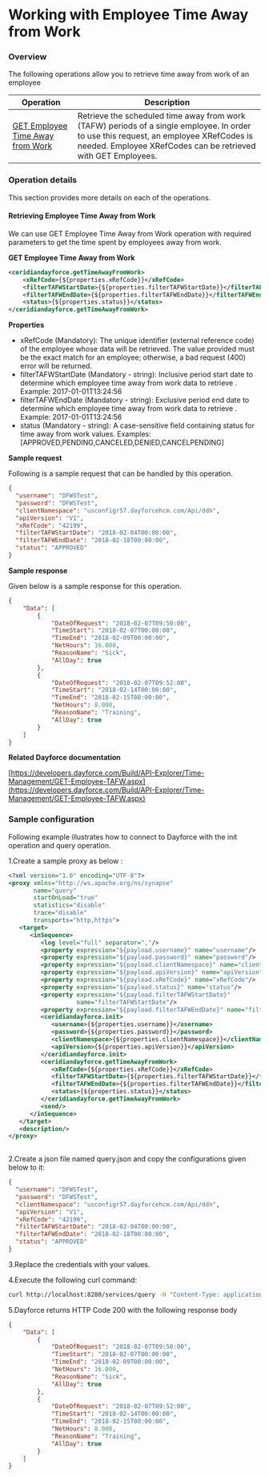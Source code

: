 # Working with Employee Time Away from Work

### Overview 

The following operations allow you to retrieve time away from work of an employee

| Operation | Description |
| ------------- |-------------|
|[GET Employee Time Away from Work](#retrieving-employee-time-away-from-work)| Retrieve the scheduled time away from work (TAFW) periods of a single employee. In order to use this request, an employee XRefCodes is needed. Employee XRefCodes can be retrieved with GET Employees. |

### Operation details

This section provides more details on each of the operations.

#### Retrieving Employee Time Away from Work
We can use GET Employee Time Away from Work operation with required parameters to get the time spent by employees away from work.

**GET Employee Time Away from Work**
```xml
<ceridiandayforce.getTimeAwayFromWork>
    <xRefCode>{${properties.xRefCode}}</xRefCode>
    <filterTAFWStartDate>{${properties.filterTAFWStartDate}}</filterTAFWStartDate>
    <filterTAFWEndDate>{${properties.filterTAFWEndDate}}</filterTAFWEndDate>
    <status>{${properties.status}}</status>
</ceridiandayforce.getTimeAwayFromWork>
```

**Properties**

* xRefCode (Mandatory): The unique identifier (external reference code) of the employee whose data will be retrieved. The value provided must be the exact match for an employee; otherwise, a bad request (400) error will be returned.
* filterTAFWStartDate (Mandatory - string): Inclusive period start date to determine which employee time away from work data to retrieve . Example: 2017-01-01T13:24:56
* filterTAFWEndDate (Mandatory - string): Exclusive period end date to determine which employee time away from work data to retrieve . Example: 2017-01-01T13:24:56
* status (Mandatory - string): A case-sensitive field containing status for time away from work values. Examples: [APPROVED,PENDING,CANCELED,DENIED,CANCELPENDING]

**Sample request**

Following is a sample request that can be handled by this operation.

```json
{
  "username": "DFWSTest",
  "password": "DFWSTest",
  "clientNamespace": "usconfigr57.dayforcehcm.com/Api/ddn",
  "apiVersion": "V1",
  "xRefCode": "42199",
  "filterTAFWStartDate": "2018-02-04T00:00:00",
  "filterTAFWEndDate": "2018-02-18T00:00:00",
  "status": "APPROVED"
}
```

**Sample response**

Given below is a sample response for this operation.

```json
{
    "Data": [
        {
            "DateOfRequest": "2018-02-07T09:50:00",
            "TimeStart": "2018-02-07T00:00:00",
            "TimeEnd": "2018-02-09T00:00:00",
            "NetHours": 16.000,
            "ReasonName": "Sick",
            "AllDay": true
        },
        {
            "DateOfRequest": "2018-02-07T09:52:00",
            "TimeStart": "2018-02-14T00:00:00",
            "TimeEnd": "2018-02-15T00:00:00",
            "NetHours": 8.000,
            "ReasonName": "Training",
            "AllDay": true
        }
    ]
}
```

**Related Dayforce documentation**

[https://developers.dayforce.com/Build/API-Explorer/Time-Management/GET-Employee-TAFW.aspx](https://developers.dayforce.com/Build/API-Explorer/Time-Management/GET-Employee-TAFW.aspx)

### Sample configuration

Following example illustrates how to connect to Dayforce with the init operation and query operation.

1.Create a sample proxy as below :
```xml
<?xml version="1.0" encoding="UTF-8"?>
<proxy xmlns="http://ws.apache.org/ns/synapse"
       name="query"
       startOnLoad="true"
       statistics="disable"
       trace="disable"
       transports="http,https">
   <target>
      <inSequence>
         <log level="full" separator=","/>
         <property expression="${payload.username}" name="username"/>
         <property expression="${payload.password}" name="password"/>
         <property expression="${payload.clientNamespace}" name="clientNamespace"/>
         <property expression="${payload.apiVersion}" name="apiVersion"/>
         <property expression="${payload.xRefCode}" name="xRefCode"/>
         <property expression="${payload.status}" name="status"/>
         <property expression="${payload.filterTAFWStartDate}"
                   name="filterTAFWStartDate"/>
         <property expression="${payload.filterTAFWEndDate}" name="filterTAFWEndDate"/>
         <ceridiandayforce.init>
            <username>{${properties.username}}</username>
            <password>{${properties.password}}</password>
            <clientNamespace>{${properties.clientNamespace}}</clientNamespace>
            <apiVersion>{${properties.apiVersion}}</apiVersion>
         </ceridiandayforce.init>
         <ceridiandayforce.getTimeAwayFromWork>
            <xRefCode>{${properties.xRefCode}}</xRefCode>
            <filterTAFWStartDate>{${properties.filterTAFWStartDate}}</filterTAFWStartDate>
            <filterTAFWEndDate>{${properties.filterTAFWEndDate}}</filterTAFWEndDate>
            <status>{${properties.status}}</status>
         </ceridiandayforce.getTimeAwayFromWork>
         <send/>
      </inSequence>
   </target>
   <description/>
</proxy>
                                
```

2.Create a json file named query.json and copy the configurations given below to it:

```json
{
  "username": "DFWSTest",
  "password": "DFWSTest",
  "clientNamespace": "usconfigr57.dayforcehcm.com/Api/ddn",
  "apiVersion": "V1",
  "xRefCode": "42199",
  "filterTAFWStartDate": "2018-02-04T00:00:00",
  "filterTAFWEndDate": "2018-02-18T00:00:00",
  "status": "APPROVED"
}
```
3.Replace the credentials with your values.

4.Execute the following curl command:

```bash
curl http://localhost:8280/services/query -H "Content-Type: application/json" -d @query.json
```
5.Dayforce returns HTTP Code 200 with the following response body

```json
{
    "Data": [
        {
            "DateOfRequest": "2018-02-07T09:50:00",
            "TimeStart": "2018-02-07T00:00:00",
            "TimeEnd": "2018-02-09T00:00:00",
            "NetHours": 16.000,
            "ReasonName": "Sick",
            "AllDay": true
        },
        {
            "DateOfRequest": "2018-02-07T09:52:00",
            "TimeStart": "2018-02-14T00:00:00",
            "TimeEnd": "2018-02-15T00:00:00",
            "NetHours": 8.000,
            "ReasonName": "Training",
            "AllDay": true
        }
    ]
}
```
